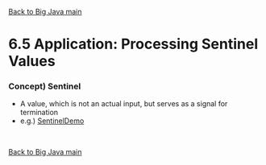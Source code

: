 [Back to Big Java main](../../main.md)

# 6.5 Application: Processing Sentinel Values
### Concept) Sentinel
- A value, which is not an actual input, but serves as a signal for termination
- e.g.) [SentinelDemo](SentinelDemo.java)


<br>

[Back to Big Java main](../../main.md)